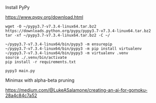 Install PyPy

https://www.pypy.org/download.html

```
wget -O ~/pypy3.7-v7.3.4-linux64.tar.bz2 https://downloads.python.org/pypy/pypy3.7-v7.3.4-linux64.tar.bz2
tar -xf ~/pypy3.7-v7.3.4-linux64.tar.bz2 -C ~/

~/pypy3.7-v7.3.4-linux64/bin/pypy3 -m ensurepip
~/pypy3.7-v7.3.4-linux64/bin/pypy3 -m pip install virtualenv
~/pypy3.7-v7.3.4-linux64/bin/pypy3 -m virtualenv .venv
source ./.venv/bin/activate
pip install -r requirements.txt

pypy3 main.py
```

Minimax with alpha-beta pruning

https://medium.com/@LukeASalamone/creating-an-ai-for-gomoku-28a4c84c7a52

